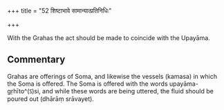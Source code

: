 +++
title = "52 शिष्टाभावे सामान्यात्प्रतिनिधिः"

+++

With the Grahas the act should be made to coincide with the Upayāma.

## Commentary

Grahas are offerings of Soma, and likewise the vessels (kamasa) in which the Soma is offered. The Soma is offered with the words upayāma-gṛhīto^(ऽ)si, and while these words are being uttered, the fluid should be poured out (dhārāṃ srāvayet).


